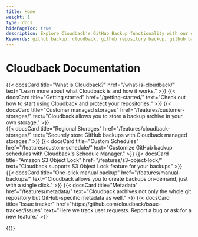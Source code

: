 ```yaml
---
title: Home
weight: 1
type: docs
hidePageToc: true
description: Explore Cloudback's GitHub Backup functionality with our documentation
Keywords: github backup, cloudback, github repository backup, github backup as a service, github backup service, github backup solution, github backup tool, github backup tools, github backup software
---
```


# Cloudback Documentation

<div class="flex-row-to-column">
{{< docsCard 
  title="What is Cloudback?"
  href="/what-is-cloudback/"
  text="Learn more about what Cloudback is and how it works." >}}
{{< docsCard 
  title="Getting started"
  href="/getting-started/"
  text="Check out how to start using Cloudback and protect your repositories." >}}
{{< docsCard 
  title="Customer managed storages"
  href="/features/customer-storages/"
  text="Cloudback allows you to store a backup archive in your own storage." >}}
</div>
<div class="flex-row-to-column pb-5">
{{< docsCard 
  title="Regional Storages"
  href="/features/cloudback-storages/"
  text="Securely store GitHub backups with Cloudback managed storages." >}}
{{< docsCard 
  title="Custom Schedules"
  href="/features/custom-schedule/"
  text="Customize GitHub backup schedules with Cloudback's Schedule Manager." >}}
{{< docsCard 
  title="Amazon S3 Object Lock"
  href="/features/s3-object-lock/"
  text="Cloudback supports S3 Object Lock feature for your backups" >}}
</div>
<div class="flex-row-to-column pb-5">
{{< docsCard 
  title="One-click manual backup"
  href="/features/manual-backups/"
  text="Cloudback allows you to create backups on-demand, just with a single click." >}}
{{< docsCard 
  title="Metadata"
  href="/features/metadata/"
  text="Cloudback archives not only the whole git repository but GitHub-specific metadata as well." >}}
{{< docsCard 
  title="Issue tracker"
  href="https://github.com/cloudback/issue-tracker/issues"
  text="Here we track user requests. Report a bug or ask for a new feature." >}}
</div>


{{<recentPosts>}}
